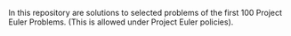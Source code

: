 In this repository are solutions to selected problems of the first 100 Project Euler Problems. (This is allowed under Project Euler policies).
